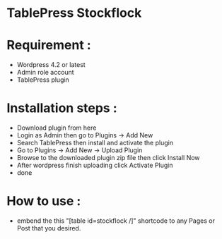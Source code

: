 TablePress Stockflock
=====================

# Requirement :
* Wordpress 4.2 or latest
* Admin role account
* TablePress plugin

# Installation steps :
* Download plugin from here
* Login as Admin then go to Plugins -> Add New
* Search TablePress then install and activate the plugin
* Go to Plugins -> Add New -> Upload Plugin
* Browse to the downloaded plugin zip file then click Install Now
* After wordpress finish uploading click Activate Plugin
* done

# How to use :
* embend the this "[table id=stockflock /]" shortcode to any Pages or Post that you desired.